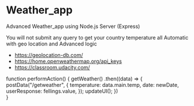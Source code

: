 # Weather_app
Advanced Weather_app using Node.js Server (Express)

You will not submit any query to get your country temperature 
all Automatic with geo location and Advanced logic 
*  https://geolocation-db.com/
*  https://home.openweathermap.org/api_keys
*  https://classroom.udacity.com/



function performAction() {
  getWeather()
    .then((data) => {
      postData("/getweather", {
        temperature: data.main.temp,
        date: newDate,
        userResponse: fellings.value,
      });
      updateUI();
    })   
}
